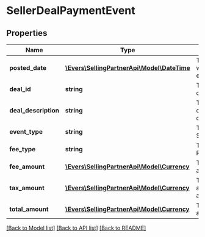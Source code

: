 # SellerDealPaymentEvent

## Properties
Name | Type | Description | Notes
------------ | ------------- | ------------- | -------------
**posted_date** | [**\Evers\SellingPartnerApi\Model\\DateTime**](\DateTime.md) | The date and time when the financial event was posted. | [optional] 
**deal_id** | **string** | The unique identifier of the deal. | [optional] 
**deal_description** | **string** | The internal description of the deal. | [optional] 
**event_type** | **string** | The type of event: SellerDealComplete. | [optional] 
**fee_type** | **string** | The type of fee: RunLightningDealFee. | [optional] 
**fee_amount** | [**\Evers\SellingPartnerApi\Model\Currency**](Currency.md) | The monetary amount of the fee. | [optional] 
**tax_amount** | [**\Evers\SellingPartnerApi\Model\Currency**](Currency.md) | The monetary amount of the tax applied. | [optional] 
**total_amount** | [**\Evers\SellingPartnerApi\Model\Currency**](Currency.md) | The total monetary amount paid. | [optional] 

[[Back to Model list]](../README.md#documentation-for-models) [[Back to API list]](../README.md#documentation-for-api-endpoints) [[Back to README]](../README.md)


